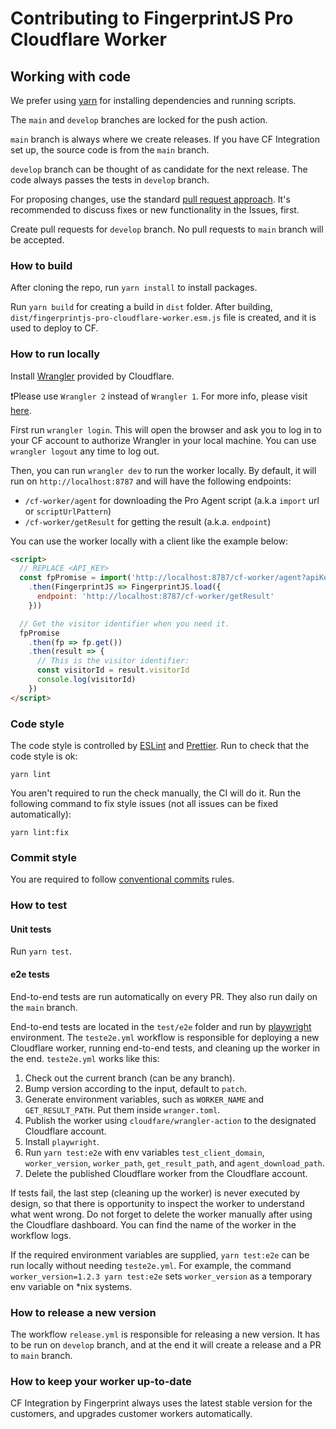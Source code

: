 # Contributing to FingerprintJS Pro Cloudflare Worker

## Working with code

We prefer using [yarn](https://yarnpkg.com/) for installing dependencies and running scripts.

The `main` and `develop` branches are locked for the push action. 

`main` branch is always where we create releases. If you have CF Integration set up, the source code is from the `main` branch. 

`develop` branch can be thought of as candidate for the next release. The code always passes the tests in `develop` branch. 

For proposing changes, use the standard [pull request approach](https://docs.github.com/en/pull-requests/collaborating-with-pull-requests/proposing-changes-to-your-work-with-pull-requests/creating-a-pull-request). It's recommended to discuss fixes or new functionality in the Issues, first.

Create pull requests for `develop` branch. No pull requests to `main` branch will be accepted.

### How to build
After cloning the repo, run `yarn install` to install packages.

Run `yarn build` for creating a build in `dist` folder. After building, `dist/fingerprintjs-pro-cloudflare-worker.esm.js` file is created, and it is used to deploy to CF.

### How to run locally

Install [Wrangler](https://developers.cloudflare.com/workers/get-started/guide/#1-install-wrangler-workers-cli) provided by Cloudflare.

❗Please use `Wrangler 2` instead of `Wrangler 1`. For more info, please visit [here](https://developers.cloudflare.com/workers/wrangler/compare-v1-v2/).

First run `wrangler login`. This will open the browser and ask you to log in to your CF account to authorize Wrangler in your local machine. You can use `wrangler logout` any time to log out.

Then, you can run `wrangler dev` to run the worker locally. By default, it will run on `http://localhost:8787` and will have the following endpoints:
- `/cf-worker/agent` for downloading the Pro Agent script (a.k.a `import` url or `scriptUrlPattern`)
- `/cf-worker/getResult` for getting the result (a.k.a. `endpoint`)

You can use the worker locally with a client like the example below:
```html
<script>
  // REPLACE <API_KEY>
  const fpPromise = import('http://localhost:8787/cf-worker/agent?apiKey=<API_KEY>') 
    .then(FingerprintJS => FingerprintJS.load({
      endpoint: 'http://localhost:8787/cf-worker/getResult'
    }))

  // Get the visitor identifier when you need it.
  fpPromise
    .then(fp => fp.get())
    .then(result => {
      // This is the visitor identifier:
      const visitorId = result.visitorId
      console.log(visitorId)
    })
</script>
```

### Code style

The code style is controlled by [ESLint](https://eslint.org/) and [Prettier](https://prettier.io/). Run to check that the code style is ok:
```shell
yarn lint
```

You aren't required to run the check manually, the CI will do it. Run the following command to fix style issues (not all issues can be fixed automatically):
```shell
yarn lint:fix
```

### Commit style

You are required to follow [conventional commits](https://www.conventionalcommits.org) rules.

### How to test

#### Unit tests

Run `yarn test`.

#### e2e tests

End-to-end tests are run automatically on every PR. They also run daily on the `main` branch.

End-to-end tests are located in the `test/e2e` folder and run by [playwright](https://github.com/microsoft/playwright) environment. 
The `teste2e.yml` workflow is responsible for deploying a new Cloudflare worker, running end-to-end tests, and cleaning up the worker in the end. `teste2e.yml` works like this:
1. Check out the current branch (can be any branch).
2. Bump version according to the input, default to `patch`.
3. Generate environment variables, such as `WORKER_NAME` and `GET_RESULT_PATH`. Put them inside `wranger.toml`.
4. Publish the worker using `cloudfare/wrangler-action` to the designated Cloudflare account.
5. Install `playwright`.
6. Run `yarn test:e2e` with env variables `test_client_domain`, `worker_version`, `worker_path`, `get_result_path`, and `agent_download_path`.
7. Delete the published Cloudflare worker from the Cloudflare account.

If tests fail, the last step (cleaning up the worker) is never executed by design, so that there is opportunity to inspect the worker to understand what went wrong.
Do not forget to delete the worker manually after using the Cloudflare dashboard. You can find the name of the worker in the workflow logs.

If the required environment variables are supplied, `yarn test:e2e` can be run locally without needing `teste2e.yml`. For example, the command `worker_version=1.2.3 yarn test:e2e` sets `worker_version` as a temporary env variable on *nix systems.

### How to release a new version

The workflow `release.yml` is responsible for releasing a new version. It has to be run on `develop` branch, and at the end it will create a release and a PR to `main` branch.

### How to keep your worker up-to-date

CF Integration by Fingerprint always uses the latest stable version for the customers, and upgrades customer workers automatically.
